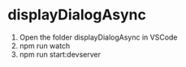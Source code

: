 # displayDialogAsync

1) Open the folder displayDialogAsync in VSCode
2) npm run watch
3) npm run start:devserver
